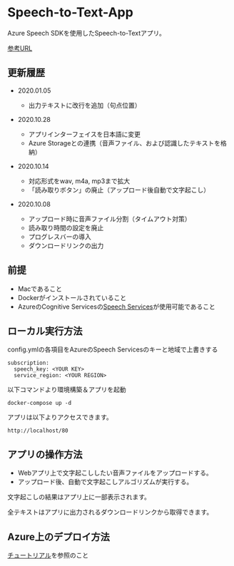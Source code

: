 # Speech-to-Text-App

Azure Speech SDKを使用したSpeech-to-Textアプリ。


[参考URL](https://docs.microsoft.com/ja-jp/azure/cognitive-services/speech-service/get-started-speech-to-text?tabs=script%2Cwindowsinstall&pivots=programming-language-python)

## 更新履歴
- 2020.01.05
    - 出力テキストに改行を追加（句点位置）
  

- 2020.10.28
    - アプリインターフェイスを日本語に変更
    - Azure Storageとの連携（音声ファイル、および認識したテキストを格納）


- 2020.10.14
    - 対応形式をwav, m4a, mp3まで拡大
    - 「読み取りボタン」の廃止（アップロード後自動で文字起こし）


- 2020.10.08
    - アップロード時に音声ファイル分割（タイムアウト対策）
    - 読み取り時間の設定を廃止
    - プログレスバーの導入
    - ダウンロードリンクの出力


## 前提

- Macであること
- Dockerがインストールされていること
- AzureのCognitive Servicesの[Speech Services](https://azure.microsoft.com/ja-jp/services/cognitive-services/speech-services/)が使用可能であること


## ローカル実行方法

config.ymlの各項目をAzureのSpeech Servicesのキーと地域で上書きする

```
subscription:
  speech_key: <YOUR KEY>
  service_region: <YOUR REGION>
```


以下コマンドより環境構築＆アプリを起動

```
docker-compose up -d
```

アプリは以下よりアクセスできます。

```
http://localhost/80
```


## アプリの操作方法

- Webアプリ上で文字起こししたい音声ファイルをアップロードする。
- アップロード後、自動で文字起こしアルゴリズムが実行する。

文字起こしの結果はアプリ上に一部表示されます。

全テキストはアプリに出力されるダウンロードリンクから取得できます。


## Azure上のデプロイ方法

[チュートリアル](https://docs.microsoft.com/en-us/azure/container-instances/tutorial-docker-compose)を参照のこと

